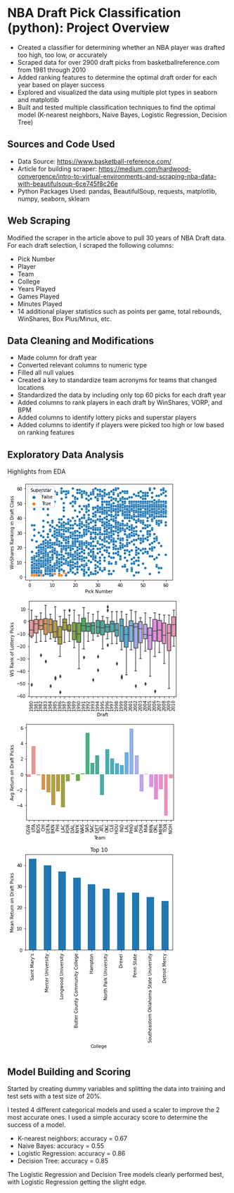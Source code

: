 # NBA Draft Pick Classification (python): Project Overview
- Created a classifier for determining whether an NBA player was drafted too high, too low, or accurately
- Scraped data for over 2900 draft picks from basketballreference.com from 1981 through 2010
- Added ranking features to determine the optimal draft order for each year based on player success
- Explored and visualized the data using multiple plot types in seaborn and matplotlib
- Built and tested multiple classification techniques to find the optimal model (K-nearest neighbors, Naive Bayes, Logistic Regression, Decision Tree)

## Sources and Code Used
- Data Source: https://www.basketball-reference.com/
- Article for building scraper: https://medium.com/hardwood-convergence/intro-to-virtual-environments-and-scraping-nba-data-with-beautifulsoup-6ce745f8c26e
- Python Packages Used: pandas, BeautifulSoup, requests, matplotlib, numpy, seaborn, sklearn

## Web Scraping
Modified the scraper in the article above to pull 30 years of NBA Draft data. For each draft selection, I scraped the following columns:
- Pick Number
- Player
- Team
- College
- Years Played
- Games Played
- Minutes Played
- 14 additional player statistics such as points per game, total rebounds, WinShares, Box Plus/Minus, etc.

## Data Cleaning and Modifications
- Made column for draft year
- Converted relevant columns to numeric type
- Filled all null values
- Created a key to standardize team acronyms for teams that changed locations 
- Standardized the data by including only top 60 picks for each draft year
- Added columns to rank players in each draft by WinShares, VORP, and BPM
- Added columns to identify lottery picks and superstar players
- Added columns to identify if players were picked too high or low based on ranking features

## Exploratory Data Analysis
Highlights from EDA

![image scatter](/scatterplot.png)
![image 1](/boxplot.png)
![image 2](/bar_teams.png)
![image 3](/bar_college.png)

## Model Building and Scoring
Started by creating dummy variables and splitting the data into training and test sets with a test size of 20%.

I tested 4 different categorical models and used a scaler to improve the 2 most accurate ones. I used a simple accuracy score to determine the success of a model. 

- K-nearest neighbors: accuracy = 0.67
- Naive Bayes: accuracy = 0.55
- Logistic Regression: accuracy = 0.86
- Decision Tree: accuracy = 0.85

The Logistic Regression and Decision Tree models clearly performed best, with Logistic Regression getting the slight edge. 
